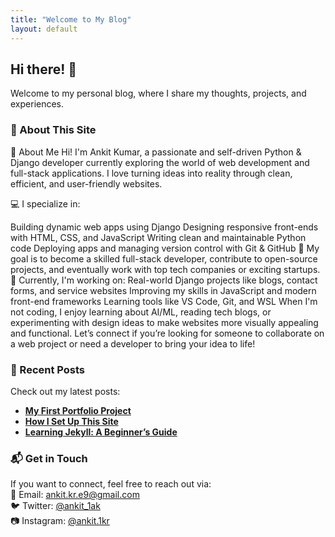 ```yaml
---
title: "Welcome to My Blog"
layout: default
---
```


## Hi there! 👋  
Welcome to my personal blog, where I share my thoughts, projects, and experiences.

### 📌 About This Site  
👋 About Me
Hi! I'm Ankit Kumar, a passionate and self-driven Python & Django developer currently exploring the world of web development and full-stack applications. I love turning ideas into reality through clean, efficient, and user-friendly websites.

💻 I specialize in:

Building dynamic web apps using Django
Designing responsive front-ends with HTML, CSS, and JavaScript
Writing clean and maintainable Python code
Deploying apps and managing version control with Git & GitHub
🎯 My goal is to become a skilled full-stack developer, contribute to open-source projects, and eventually work with top tech companies or exciting startups.
🚀 Currently, I'm working on:
Real-world Django projects like blogs, contact forms, and service websites
Improving my skills in JavaScript and modern front-end frameworks
Learning tools like VS Code, Git, and WSL
When I'm not coding, I enjoy learning about AI/ML, reading tech blogs, or experimenting with design ideas to make websites more visually appealing and functional.
Let’s connect if you’re looking for someone to collaborate on a web project or need a developer to bring your idea to life!

### 🚀 Recent Posts  
Check out my latest posts:  
- **[My First Portfolio Project](https://makeup-portfolio-production.up.railway.app/)**  
- **[How I Set Up This Site](#)**  
- **[Learning Jekyll: A Beginner’s Guide](#)**  

### 📬 Get in Touch  
If you want to connect, feel free to reach out via:  
📧 Email: [ankit.kr.e9@gmail.com](mailto:ankit.kr.e9@gmail.com)  
🐦 Twitter: [@ankit_1ak](https://twitter.com/ankit_1ak)  
📷 Instagram: [@ankit.1kr](https://instagram.com/ankit.1kr)  


